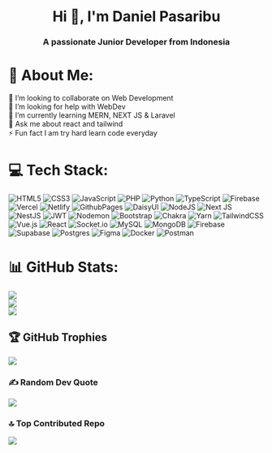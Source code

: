 <h1 align="center">Hi 👋, I'm Daniel Pasaribu</h1>
<h3 align="center">A passionate Junior Developer from Indonesia</h3>

# 💫 About Me:
👯 I’m looking to collaborate on Web Development<br>🤝 I’m looking for help with WebDev<br>🌱 I’m currently learning MERN, NEXT JS & Laravel<br>💬 Ask me about react and tailwind<br>⚡ Fun fact I am try hard learn code everyday


# 💻 Tech Stack:
![HTML5](https://img.shields.io/badge/html5-%23E34F26.svg?style=flat&logo=html5&logoColor=white) ![CSS3](https://img.shields.io/badge/css3-%231572B6.svg?style=flat&logo=css3&logoColor=white) ![JavaScript](https://img.shields.io/badge/javascript-%23323330.svg?style=flat&logo=javascript&logoColor=%23F7DF1E) ![PHP](https://img.shields.io/badge/php-%23777BB4.svg?style=flat&logo=php&logoColor=white) ![Python](https://img.shields.io/badge/python-3670A0?style=flat&logo=python&logoColor=ffdd54) ![TypeScript](https://img.shields.io/badge/typescript-%23007ACC.svg?style=flat&logo=typescript&logoColor=white) ![Firebase](https://img.shields.io/badge/firebase-%23039BE5.svg?style=flat&logo=firebase) ![Vercel](https://img.shields.io/badge/vercel-%23000000.svg?style=flat&logo=vercel&logoColor=white) ![Netlify](https://img.shields.io/badge/netlify-%23000000.svg?style=flat&logo=netlify&logoColor=#00C7B7) ![GithubPages](https://img.shields.io/badge/github%20pages-121013?style=flat&logo=github&logoColor=white) ![DaisyUI](https://img.shields.io/badge/daisyui-5A0EF8?style=flat&logo=daisyui&logoColor=white) ![NodeJS](https://img.shields.io/badge/node.js-6DA55F?style=flat&logo=node.js&logoColor=white) ![Next JS](https://img.shields.io/badge/Next-black?style=flat&logo=next.js&logoColor=white) ![NestJS](https://img.shields.io/badge/nestjs-%23E0234E.svg?style=flat&logo=nestjs&logoColor=white) ![JWT](https://img.shields.io/badge/JWT-black?style=flat&logo=JSON%20web%20tokens) ![Nodemon](https://img.shields.io/badge/NODEMON-%23323330.svg?style=flat&logo=nodemon&logoColor=%BBDEAD) ![Bootstrap](https://img.shields.io/badge/bootstrap-%238511FA.svg?style=flat&logo=bootstrap&logoColor=white) ![Chakra](https://img.shields.io/badge/chakra-%234ED1C5.svg?style=flat&logo=chakraui&logoColor=white) ![Yarn](https://img.shields.io/badge/yarn-%232C8EBB.svg?style=flat&logo=yarn&logoColor=white) ![TailwindCSS](https://img.shields.io/badge/tailwindcss-%2338B2AC.svg?style=flat&logo=tailwind-css&logoColor=white) ![Vue.js](https://img.shields.io/badge/vue.js-%2335495e.svg?style=flat&logo=vuedotjs&logoColor=%234FC08D) ![React](https://img.shields.io/badge/react-%2320232a.svg?style=flat&logo=react&logoColor=%2361DAFB) ![Socket.io](https://img.shields.io/badge/Socket.io-black?style=flat&logo=socket.io&badgeColor=010101) ![MySQL](https://img.shields.io/badge/mysql-%2300000f.svg?style=flat&logo=mysql&logoColor=white) ![MongoDB](https://img.shields.io/badge/MongoDB-%234ea94b.svg?style=flat&logo=mongodb&logoColor=white) ![Firebase](https://img.shields.io/badge/Firebase-039BE5?style=flat&logo=Firebase&logoColor=white) ![Supabase](https://img.shields.io/badge/Supabase-3ECF8E?style=flat&logo=supabase&logoColor=white) ![Postgres](https://img.shields.io/badge/postgres-%23316192.svg?style=flat&logo=postgresql&logoColor=white) ![Figma](https://img.shields.io/badge/figma-%23F24E1E.svg?style=flat&logo=figma&logoColor=white) ![Docker](https://img.shields.io/badge/docker-%230db7ed.svg?style=flat&logo=docker&logoColor=white) ![Postman](https://img.shields.io/badge/Postman-FF6C37?style=flat&logo=postman&logoColor=white)
# 📊 GitHub Stats:
![](https://github-readme-stats.vercel.app/api?username=danielpsrb&theme=yeblu&hide_border=false&include_all_commits=true&count_private=true)<br/>
![](https://github-readme-streak-stats.herokuapp.com/?user=danielpsrb&theme=yeblu&hide_border=false)<br/>
![](https://github-readme-stats.vercel.app/api/top-langs/?username=danielpsrb&theme=yeblu&hide_border=false&include_all_commits=true&count_private=true&layout=compact)

## 🏆 GitHub Trophies
![](https://github-profile-trophy.vercel.app/?username=danielpsrb&theme=radical&no-frame=false&no-bg=true&margin-w=4)

### ✍️ Random Dev Quote
![](https://quotes-github-readme.vercel.app/api?type=horizontal&theme=radical)

### 🔝 Top Contributed Repo
![](https://github-contributor-stats.vercel.app/api?username=danielpsrb&limit=5&theme=dark&combine_all_yearly_contributions=true)

<!-- Proudly created with GPRM ( https://gprm.itsvg.in ) -->
